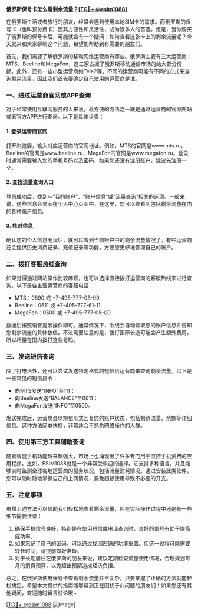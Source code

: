 **俄罗斯保号卡怎么看剩余流量？[[TG💪+ @esim1088](https://t.me/s/esim1088)]**

在俄罗斯生活或者旅行的朋友，经常会遇到使用本地SIM卡的需求。而俄罗斯的保号卡（也叫预付费卡）因其方便性和灵活性，成为很多人的首选。但是，当你购买了俄罗斯的保号卡后，可能就会有一个疑问：如何查看这张卡上的剩余流量呢？今天就来和大家聊聊这个问题，希望能帮助到有需要的朋友们。

首先，我们需要了解俄罗斯的移动网络运营商有哪些。俄罗斯主要有三大运营商：MTS、Beeline和MegaFon，这三家占据了俄罗斯移动通信市场的绝大部分份额。此外，还有一些小型运营商如Tele2等。不同的运营商可能有不同的方式来查询剩余流量，因此我们首先要确定自己使用的运营商是谁。

### 一、通过运营商官网或APP查询

对于经常使用互联网服务的人来说，最方便的方法之一就是通过运营商的官方网站或者官方APP进行查询。以下是具体步骤：

#### 1. 登录运营商官网
打开浏览器，输入对应运营商的官网地址。例如，MTS的官网是www.mts.ru，Beeline的官网是www.beeline.ru，MegaFon的官网是www.megafon.ru。登录时通常需要输入您的手机号码以及密码，如果您还没有注册账户，建议先注册一个。

#### 2. 查找流量查询入口
登录成功后，找到与“我的账户”、“账户信息”或“流量查询”相关的选项。一般来说，这些信息会显示在个人中心页面中。在这里，您可以查看到包括剩余流量在内的各种账户信息。

#### 3. 核对信息
确认您的个人信息无误后，就可以看到当前账户中的剩余流量情况了。有些运营商还会提供历史消费记录、充值记录等功能，方便您更好地管理自己的账户。

### 二、拨打客服热线查询

如果觉得通过网站操作比较麻烦，也可以选择直接拨打运营商的客服热线来进行查询。以下是各主要运营商的客服电话：

- MTS：0890 或 +7-495-777-08-90
- Beeline：0611 或 +7-495-777-61-11
- MegaFon：0500 或 +7-495-777-05-00

拨通后按照语音提示操作即可。通常情况下，系统会自动读取您的账户信息并告知您剩余流量的具体数值。不过需要注意的是，拨打国际长途可能会产生额外费用，所以尽量在国内拨打这些号码。

### 三、发送短信查询

除了打电话外，还可以尝试发送特定格式的短信给运营商来查询剩余流量。以下是一些常见的短信指令：

- 向MTS发送“INFO”至111；
- 向Beeline发送“BALANCE”至0611；
- 向MegaFon发送“INFO”至0500。

发送完成后，运营商会以短信形式回复您的账户状态，包括剩余流量、余额等详细信息。这种方法简单快捷，非常适合不熟悉网络操作的人群。

### 四、使用第三方工具辅助查询

随着智能手机功能越来越强大，市场上也涌现出了许多专门用于监控手机资费的应用程序。比如，ESIM1088就是一个非常受欢迎的选择。它支持多种语言，并且能够实时监测全球各地运营商的服务状况，包括流量消耗情况。通过安装此类软件，您可以随时随地掌握自己的上网情况，避免超额使用导致不必要的开支。

### 五、注意事项

虽然上述方法可以帮助我们轻松地查看剩余流量，但在实际操作过程中还是有一些细节需要注意：

1. 确保手机信号良好，特别是在使用短信或电话查询时，良好的信号有助于提高成功率。
2. 如果忘记了自己的密码，可以通过找回密码的功能重置。但这一过程可能需要较长时间，请提前做好准备。
3. 对于长期居住在俄罗斯的朋友来说，建议定期检查流量使用情况，合理规划每月的消费预算，以免超出预期造成经济负担。

总之，在俄罗斯使用保号卡查看剩余流量并不复杂，只要掌握了正确的方法就能轻松搞定。希望本文提供的指南能够帮到正在困扰于此问题的朋友们！如果您还有其他疑问，欢迎随时留言讨论哦~

[[TG💪+ @esim1088](https://t.me/s/esim1088) ![Image](https://i.postimg.cc/4NQfJmqS/Snipaste-2025-05-13-00-14-12.png)]